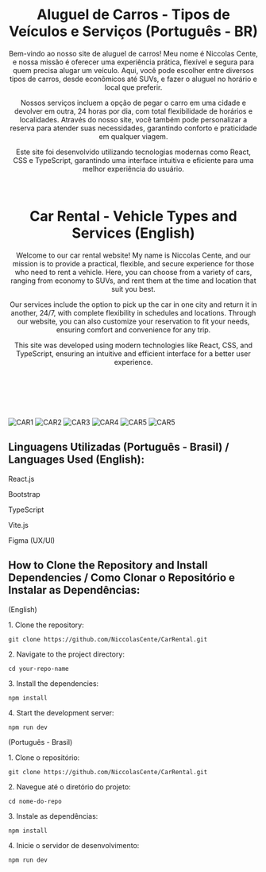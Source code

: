 <header>   
  <h1>Aluguel de Carros - Tipos de Veículos e Serviços (Português - BR)</h1>   
  <p>Bem-vindo ao nosso site de aluguel de carros! Meu nome é Niccolas Cente, e nossa missão é oferecer uma experiência prática, flexível e segura para quem precisa alugar um veículo. Aqui, você pode escolher entre diversos tipos de carros, desde econômicos até SUVs, e fazer o aluguel no horário e local que preferir.</p>  
  <p>Nossos serviços incluem a opção de pegar o carro em uma cidade e devolver em outra, 24 horas por dia, com total flexibilidade de horários e localidades. Através do nosso site, você também pode personalizar a reserva para atender suas necessidades, garantindo conforto e praticidade em qualquer viagem.</p>
  <p>Este site foi desenvolvido utilizando tecnologias modernas como React, CSS e TypeScript, garantindo uma interface intuitiva e eficiente para uma melhor experiência do usuário.</p>   
  <br>    
  <h1>Car Rental - Vehicle Types and Services (English)</h1>    
  <p>Welcome to our car rental website! My name is Niccolas Cente, and our mission is to provide a practical, flexible, and secure experience for those who need to rent a vehicle. Here, you can choose from a variety of cars, ranging from economy to SUVs, and rent them at the time and location that suit you best.</p>     
  <p>Our services include the option to pick up the car in one city and return it in another, 24/7, with complete flexibility in schedules and locations. Through our website, you can also customize your reservation to fit your needs, ensuring comfort and convenience for any trip.</p>
  <p>This site was developed using modern technologies like React, CSS, and TypeScript, ensuring an intuitive and efficient interface for a better user experience.</p>   
  <br> 
</header>  

<main>   
  <div style="display: inline-block;"><br>     
    <img align="center" alt="CAR1" src="https://github.com/user-attachments/assets/e3c140da-05cf-4b1f-9702-e7bc15cca42c">   
  </div>     
  <div style="display: inline-block;"><br>     
    <img align="center" alt="CAR2" src="https://github.com/user-attachments/assets/dc4f7c3d-9245-4818-afb9-74b2000dbf58">   
  </div>     
  <div style="display: inline-block;"><br>     
    <img align="center" alt="CAR3" src="https://github.com/user-attachments/assets/82e5be33-b614-464e-9107-eb04e21d3905">    
  </div>     
  <div style="display: inline-block;"><br>     
    <img align="center" alt="CAR4" src="https://github.com/user-attachments/assets/524dd5ef-bae4-409f-9ec3-3b40135ea28f">   
  </div> 
  <div style="display: inline-block;"><br>     
    <img align="center" alt="CAR5" src="https://github.com/user-attachments/assets/e1523475-b0d0-4ce9-ba43-10bd1333d991">   
  </div> 
   <div style="display: inline-block;"><br>     
    <img align="center" alt="CAR5" src="https://github.com/user-attachments/assets/05674a9e-80a6-4007-b451-942b9a547d86">   
  </div> 
</main>  

<footer>   
  <h2>Linguagens Utilizadas (Português - Brasil) / Languages Used (English):</h2>   
  <p>React.js</p>   
  <p>Bootstrap</p>   
  <p>TypeScript</p>   
  <p>Vite.js</p>   
  <p>Figma (UX/UI)</p>  

  <h2>How to Clone the Repository and Install Dependencies / Como Clonar o Repositório e Instalar as Dependências:</h2>   
  <p>(English)</p>   
  <p>1. Clone the repository:</p>   
  <p><code>git clone https://github.com/NiccolasCente/CarRental.git</code></p>   
  <p>2. Navigate to the project directory:</p>   
  <p><code>cd your-repo-name</code></p>   
  <p>3. Install the dependencies:</p>   
  <p><code>npm install</code></p>   
  <p>4. Start the development server:</p>   
  <p><code>npm run dev</code></p>    

  <p>(Português - Brasil)</p>   
  <p>1. Clone o repositório:</p>   
  <p><code>git clone https://github.com/NiccolasCente/CarRental.git</code></p>   
  <p>2. Navegue até o diretório do projeto:</p>   
  <p><code>cd nome-do-repo</code></p>   
  <p>3. Instale as dependências:</p>   
  <p><code>npm install</code></p>   
  <p>4. Inicie o servidor de desenvolvimento:</p>   
  <p><code>npm run dev</code></p> 

</footer>
